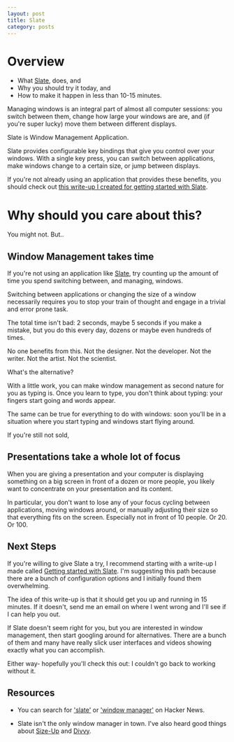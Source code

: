 ```yaml
---
layout: post
title: Slate
category: posts
---
```


# Overview

* What [Slate][slate], does, and
* Why you should try it today, and
* How to make it happen in less than 10-15 minutes.

Managing windows is an integral part of almost all computer sessions:
you switch between them, change how large your windows are are, and
(if you're super lucky) move them between different displays.

Slate is Window Management Application.

Slate provides configurable key bindings that give you control over
your windows. With a single key press, you can switch between
applications, make windows change to a certain size, or jump between
displays.

If you're not already using an application that provides these
benefits, you should check out
[this write-up I created for getting started with Slate][getting-started-with-slate].

# Why should you care about this?

You might not. But..

## Window Management takes time

If you're not using an application like [Slate][slate], try counting
up the amount of time you spend switching between, and managing,
windows.

Switching between applications or changing the size of a window
necessarily requires you to stop your train of thought and engage in a
trivial and error prone task.

The total time isn't bad: 2 seconds, maybe 5 seconds if you make a
mistake, but you do this every day, dozens or maybe even hundreds of
times.

No one benefits from this. Not the designer. Not the developer. Not
the writer. Not the artist. Not the scientist.

What's the alternative?

With a little work, you can make window management as second nature
for you as typing is. Once you learn to type, you don't think about
typing: your fingers start going and words appear.

The same can be true for everything to do with windows: soon you'll be
in a situation where you start typing and windows start flying around.

If you're still not sold,

## Presentations take a whole lot of focus

When you are giving a presentation and your computer is displaying
something on a big screen in front of a dozen or more people, you
likely want to concentrate on your presentation and its content.

In particular, you don't want to lose any of your focus cycling
between applications, moving windows around, or manually adjusting
their size so that everything fits on the screen. Especially not in
front of 10 people. Or 20. Or 100.

## Next Steps

If you're willing to give Slate a try, I recommend starting with a
write-up I made called
[Getting started with Slate][getting-started-with-slate]. I'm
suggesting this path because there are a bunch of configuration
options and I initially found them overwhelming.

The idea of this write-up is that it should get you up and running in
15 minutes. If it doesn't, send me an email on where I went wrong and
I'll see if I can help you out.

If Slate doesn't seem right for you, but you are interested in window
management, then start googling around for alternatives. There are a
bunch of them and many have really slick user interfaces and videos
showing exactly what you can accomplish.

Either way- hopefully you'll check this out: I couldn't go back to
working without it.

## Resources

* You can search for
  ['slate'][ycombinator-search-slate] or
  ['window manager'][ycombinator-search-window-manager] on Hacker News.

* Slate isn't the only window manager in town. I've also heard good
  things about [Size-Up][sizeup] and [Divvy][divvy].

[slate]: https://github.com/jigish/slate
[divvy]: http://mizage.com/divvy/
[sizeup]: http://www.irradiatedsoftware.com/sizeup/
[ycombinator-search-slate]: https://www.google.com/search?q=site%3Anews.ycombinator.com+slate
[ycombinator-search-window-manager]: https://www.google.com/search?q=site%3Anews.ycombinator.com+window+manager
[getting-started-with-slate]: https://github.com/jedcn/getting-started-with-slate
